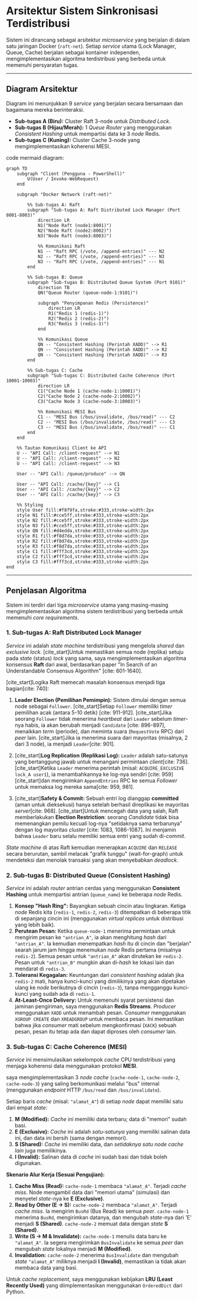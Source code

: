 # Arsitektur Sistem Sinkronisasi Terdistribusi

Sistem ini dirancang sebagai arsitektur _microservice_ yang berjalan di dalam satu jaringan Docker (`raft-net`). Setiap _service_ utama (Lock Manager, Queue, Cache) berjalan sebagai kontainer independen, mengimplementasikan algoritma terdistribusi yang berbeda untuk memenuhi persyaratan tugas.

---

## Diagram Arsitektur

Diagram ini menunjukkan 9 _service_ yang berjalan secara bersamaan dan bagaimana mereka berinteraksi.

- **Sub-tugas A (Biru):** Cluster Raft 3-node untuk _Distributed Lock_.
- **Sub-tugas B (Hijau/Merah):** 1 _Queue Router_ yang menggunakan _Consistent Hashing_ untuk mempartisi data ke 3 _node_ Redis.
- **Sub-tugas C (Kuning):** Cluster Cache 3-node yang mengimplementasikan koherensi MESI.

code mermaid diagram:

```mermaid
graph TD
    subgraph "Client (Pengguna - PowerShell)"
        U(User / Invoke-WebRequest)
    end

    subgraph "Docker Network (raft-net)"

        %% Sub-tugas A: Raft
        subgraph "Sub-tugas A: Raft Distributed Lock Manager (Port 8001-8003)"
            direction LR
            N1("Node Raft (node1:8001)")
            N2("Node Raft (node2:8002)")
            N3("Node Raft (node3:8003)")

            %% Komunikasi Raft
            N1 -- "Raft RPC (/vote, /append-entries)" --- N2
            N2 -- "Raft RPC (/vote, /append-entries)" --- N3
            N3 -- "Raft RPC (/vote, /append-entries)" --- N1
        end

        %% Sub-tugas B: Queue
        subgraph "Sub-tugas B: Distributed Queue System (Port 9101)"
            direction TB
            QN("Queue Router (queue-node-1:9101)")

            subgraph "Penyimpanan Redis (Persistence)"
                direction LR
                R1("Redis 1 (redis-1)")
                R2("Redis 2 (redis-2)")
                R3("Redis 3 (redis-3)")
            end

            %% Komunikasi Queue
            QN -- "Consistent Hashing (Perintah XADD)" --> R1
            QN -- "Consistent Hashing (Perintah XADD)" --> R2
            QN -- "Consistent Hashing (Perintah XADD)" --> R3
        end

        %% Sub-tugas C: Cache
        subgraph "Sub-tugas C: Distributed Cache Coherence (Port 10001-10003)"
            direction LR
            C1("Cache Node 1 (cache-node-1:10001)")
            C2("Cache Node 2 (cache-node-2:10002)")
            C3("Cache Node 3 (cache-node-3:10003)")

            %% Komunikasi MESI Bus
            C1 -- "MESI Bus (/bus/invalidate, /bus/read)" --- C2
            C2 -- "MESI Bus (/bus/invalidate, /bus/read)" --- C3
            C3 -- "MESI Bus (/bus/invalidate, /bus/read)" --- C1
        end
    end

    %% Tautan Komunikasi Client ke API
    U -- "API Call: /client-request" --> N1
    U -- "API Call: /client-request" --> N2
    U -- "API Call: /client-request" --> N3

    User -- "API Call: /queue/produce" --> QN

    User -- "API Call: /cache/{key}" --> C1
    User -- "API Call: /cache/{key}" --> C2
    User -- "API Call: /cache/{key}" --> C3

    %% Styling
    style User fill:#f8f9fa,stroke:#333,stroke-width:2px
    style N1 fill:#cce5ff,stroke:#333,stroke-width:2px
    style N2 fill:#cce5ff,stroke:#333,stroke-width:2px
    style N3 fill:#cce5ff,stroke:#333,stroke-width:2px
    style QN fill:#d4edda,stroke:#333,stroke-width:2px
    style R1 fill:#f8d7da,stroke:#333,stroke-width:2px
    style R2 fill:#f8d7da,stroke:#333,stroke-width:2px
    style R3 fill:#f8d7da,stroke:#333,stroke-width:2px
    style C1 fill:#fff3cd,stroke:#333,stroke-width:2px
    style C2 fill:#fff3cd,stroke:#333,stroke-width:2px
    style C3 fill:#fff3cd,stroke:#333,stroke-width:2px
end
```

---

## Penjelasan Algoritma

Sistem ini terdiri dari tiga _microservice_ utama yang masing-masing mengimplementasikan algoritma sistem terdistribusi yang berbeda untuk memenuhi _core requirements_.

### 1. Sub-tugas A: Raft Distributed Lock Manager

_Service_ ini adalah _state machine_ terdistribusi yang mengelola _shared_ dan _exclusive lock_. [cite_start]Untuk memastikan semua node (replika) setuju pada _state_ (status) _lock_ yang sama, saya mengimplementasikan algoritma konsensus **Raft** dari awal, berdasarkan paper "In Search of an Understandable Consensus Algorithm" [cite: 601-1640].

[cite_start]Logika Raft memecah masalah konsensus menjadi tiga bagian[cite: 740]:

1.  **Leader Election (Pemilihan Pemimpin):** Sistem dimulai dengan semua node sebagai `Follower`. [cite_start]Setiap `Follower` memiliki _timer_ pemilihan acak (antara 5-10 detik) [cite: 911-912]. [cite_start]Jika seorang `Follower` tidak menerima _heartbeat_ dari `Leader` sebelum _timer_-nya habis, ia akan berubah menjadi `Candidate` [cite: 896-897], menaikkan _term_ (periode), dan meminta suara (`RequestVote` RPC) dari _peer_ lain. [cite_start]Jika ia menerima suara dari mayoritas (misalnya, 2 dari 3 node), ia menjadi `Leader`[cite: 901].

2.  [cite_start]**Log Replication (Replikasi Log):** `Leader` adalah satu-satunya yang bertanggung jawab untuk menangani permintaan _client_[cite: 736]. [cite_start]Ketika `Leader` menerima perintah (misal: `ACQUIRE_EXCLUSIVE lock_A user1`), ia menambahkannya ke log-nya sendiri [cite: 959] [cite_start]dan mengirimkan `AppendEntries` RPC ke semua _Follower_ untuk memaksa log mereka sama[cite: 959, 981].

3.  [cite_start]**Safety & Commit:** Sebuah entri log dianggap **committed** (aman untuk dieksekusi) hanya setelah berhasil direplikasi ke mayoritas _server_[cite: 968]. [cite_start]Untuk mencegah data yang salah, Raft memberlakukan **Election Restriction**: seorang _Candidate_ tidak bisa memenangkan pemilu kecuali log-nya "setidaknya sama terbarunya" dengan log mayoritas _cluster_ [cite: 1083, 1086-1087]. Ini menjamin bahwa `Leader` baru selalu memiliki semua entri yang sudah di-_commit_.

_State machine_ di atas Raft kemudian menerapkan `ACQUIRE` dan `RELEASE` secara berurutan, sambil melacak "grafik tunggu" (wait-for-graph) untuk mendeteksi dan menolak transaksi yang akan menyebabkan _deadlock_.

### 2. Sub-tugas B: Distributed Queue (Consistent Hashing)

_Service_ ini adalah _router_ antrian cerdas yang menggunakan **Consistent Hashing** untuk mempartisi antrian (`queue_name`) ke beberapa _node_ Redis.

1.  **Konsep "Hash Ring":** Bayangkan sebuah cincin atau lingkaran. Ketiga _node_ Redis kita (`redis-1`, `redis-2`, `redis-3`) ditempatkan di beberapa titik di sepanjang cincin ini (menggunakan _virtual replicas_ untuk distribusi yang lebih baik).
2.  **Perutean Pesan:** Ketika `queue-node-1` menerima permintaan untuk mengirim pesan ke `"antrian_A"`, ia akan menghitung _hash_ dari `"antrian_A"`. Ia kemudian menempatkan _hash_ itu di cincin dan "berjalan" searah jarum jam hingga menemukan _node_ Redis pertama (misalnya `redis-2`). Semua pesan untuk `"antrian_A"` akan dirutekan ke `redis-2`. Pesan untuk `"antrian_B"` mungkin akan di-_hash_ ke lokasi lain dan mendarat di `redis-3`.
3.  **Toleransi Kegagalan:** Keuntungan dari _consistent hashing_ adalah jika `redis-2` mati, hanya kunci-kunci yang dimilikinya yang akan dipetakan ulang ke _node_ berikutnya di cincin (`redis-3`), tanpa mengganggu kunci-kunci yang sudah ada di `redis-1`.
4.  **At-Least-Once Delivery:** Untuk memenuhi syarat persistensi dan jaminan pengiriman, saya menggunakan **Redis Streams**. _Producer_ menggunakan `XADD` untuk menambah pesan. _Consumer_ menggunakan `XGROUP CREATE` dan `XREADGROUP` untuk membaca pesan. Ini memastikan bahwa jika _consumer_ mati sebelum mengkonfirmasi (`XACK`) sebuah pesan, pesan itu tetap ada dan dapat diproses oleh _consumer_ lain.

### 3. Sub-tugas C: Cache Coherence (MESI)

_Service_ ini mensimulasikan sekelompok _cache_ CPU terdistribusi yang menjaga koherensi data menggunakan protokol **MESI**.

saya mengimplementasikan 3 _node_ _cache_ (`cache-node-1`, `cache-node-2`, `cache-node-3`) yang saling berkomunikasi melalui "bus" internal (menggunakan _endpoint_ HTTP `/bus/read` dan `/bus/invalidate`).

Setiap baris _cache_ (misal: `"alamat_A"`) di setiap _node_ dapat memiliki satu dari empat _state_:

1.  **M (Modified):** _Cache_ ini memiliki data terbaru; data di "memori" sudah basi.
2.  **E (Exclusive):** _Cache_ ini adalah _satu-satunya_ yang memiliki salinan data ini, dan data ini bersih (sama dengan memori).
3.  **S (Shared):** _Cache_ ini memiliki data, dan _setidaknya satu node cache lain_ juga memilikinya.
4.  **I (Invalid):** Salinan data di _cache_ ini sudah basi dan tidak boleh digunakan.

**Skenario Alur Kerja (Sesuai Pengujian):**

1.  **Cache Miss (Read):** `cache-node-1` membaca `"alamat_A"`. Terjadi _cache miss_. Node mengambil data dari "memori utama" (simulasi) dan menyetel _state_-nya ke **E (Exclusive)**.
2.  **Read by Other (E -> S):** `cache-node-2` membaca `"alamat_A"`. Terjadi _cache miss_. Ia mengirim `BusRd` (Bus Read) ke semua _peer_. `cache-node-1` menerima `BusRd`, mengirimkan datanya, dan mengubah _state_-nya dari 'E' menjadi **S (Shared)**. `cache-node-2` memuat data dengan _state_ **S (Shared)**.
3.  **Write (S -> M & Invalidate):** `cache-node-1` menulis data baru ke `"alamat_A"`. Ia segera mengirimkan `BusInvalidate` ke semua _peer_ dan mengubah _state_ lokalnya menjadi **M (Modified)**.
4.  **Invalidation:** `cache-node-2` menerima `BusInvalidate` dan mengubah _state_ `"alamat_A"` miliknya menjadi **I (Invalid)**, memastikan ia tidak akan membaca data yang basi.

Untuk _cache replacement_, saya menggunakan kebijakan **LRU (Least Recently Used)** yang diimplementasikan menggunakan `OrderedDict` dari Python.
